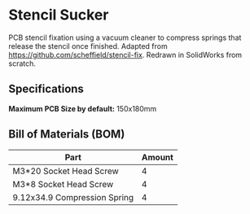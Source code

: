 # Stencil Sucker

PCB stencil fixation using a vacuum cleaner to compress springs that release the stencil once finished. Adapted from https://github.com/scheffield/stencil-fix. Redrawn in SolidWorks from scratch.

## Specifications

**Maximum PCB Size by default:** 150x180mm

## Bill of Materials (BOM)

| Part | Amount |
|---|---|
| M3*20 Socket Head Screw | 4 |
| M3*8 Socket Head Screw | 4 |
| 9.12x34.9 Compression Spring | 4 |
